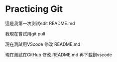 # Practicing Git

這是我第一次測試edit README.md

我現在嘗試用git pull 

現在測試用VScode 修改 README.md

現在測試在GitHub 修改 README.md 再下載到vscode
